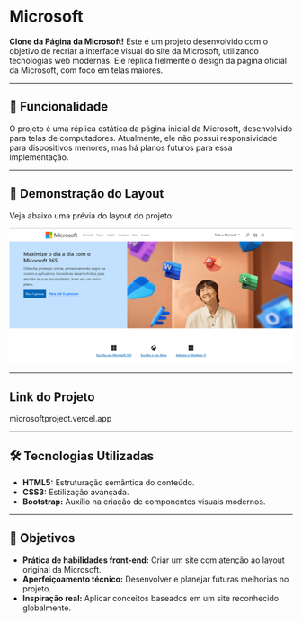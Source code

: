 # Microsoft

**Clone da Página da Microsoft!** Este é um projeto desenvolvido com o objetivo de recriar a interface visual do site da Microsoft, utilizando tecnologias web modernas. Ele replica fielmente o design da página oficial da Microsoft, com foco em telas maiores.

---

## 🚀 **Funcionalidade**

O projeto é uma réplica estática da página inicial da Microsoft, desenvolvido para telas de computadores. Atualmente, ele não possui responsividade para dispositivos menores, mas há planos futuros para essa implementação.

---

## 📸 **Demonstração do Layout**

Veja abaixo uma prévia do layout do projeto:

![alt text](image-1.png)

---
## Link do Projeto 
microsoftproject.vercel.app

---

## 🛠️ **Tecnologias Utilizadas**

- **HTML5:** Estruturação semântica do conteúdo.
- **CSS3:** Estilização avançada.
- **Bootstrap:** Auxílio na criação de componentes visuais modernos.

---

## 🎯 **Objetivos**

- **Prática de habilidades front-end:** Criar um site com atenção ao layout original da Microsoft.
- **Aperfeiçoamento técnico:** Desenvolver e planejar futuras melhorias no projeto.
- **Inspiração real:** Aplicar conceitos baseados em um site reconhecido globalmente.

